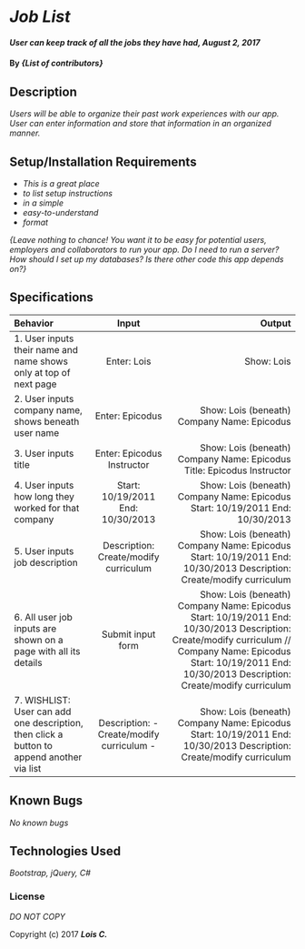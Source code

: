 # _Job List_

#### _User can keep track of all the jobs they have had, August 2, 2017_

#### By _**{List of contributors}**_

## Description

_Users will be able to organize their past work experiences with our app. User can enter information and store that information in an organized manner._

## Setup/Installation Requirements

* _This is a great place_
* _to list setup instructions_
* _in a simple_
* _easy-to-understand_
* _format_

_{Leave nothing to chance! You want it to be easy for potential users, employers and collaborators to run your app. Do I need to run a server? How should I set up my databases? Is there other code this app depends on?}_

## Specifications

| Behavior | Input | Output |
| :---         |     :---:      |          ---: |
| 1. User inputs their name and name shows only at top of next page | Enter: Lois    | Show: Lois    |
| 2. User inputs company name, shows beneath user name  | Enter: Epicodus     | Show: Lois (beneath) Company Name: Epicodus   |
| 3. User inputs title  | Enter: Epicodus Instructor    | Show: Lois (beneath) Company Name: Epicodus Title: Epicodus Instructor  |
| 4. User inputs how long they worked for that company  | Start: 10/19/2011 End: 10/30/2013  | Show: Lois (beneath) Company Name: Epicodus  Start: 10/19/2011 End: 10/30/2013 |
| 5. User inputs job description  | Description: Create/modify curriculum | Show: Lois (beneath) Company Name: Epicodus  Start: 10/19/2011 End: 10/30/2013 Description: Create/modify curriculum  |
| 6. All user job inputs are shown on a page with all its details | Submit input form | Show: Lois (beneath) Company Name: Epicodus  Start: 10/19/2011 End: 10/30/2013 Description: Create/modify curriculum  // Company Name: Epicodus  Start: 10/19/2011 End: 10/30/2013 Description: Create/modify curriculum |
| 7. WISHLIST: User can add one description, then click a button to append another via list  | Description: - Create/modify curriculum - | Show: Lois (beneath) Company Name: Epicodus  Start: 10/19/2011 End: 10/30/2013 Description: Create/modify curriculum  |




## Known Bugs

_No known bugs_



## Technologies Used

_Bootstrap, jQuery, C#_

### License

*DO NOT COPY*

Copyright (c) 2017 **_Lois C._**
